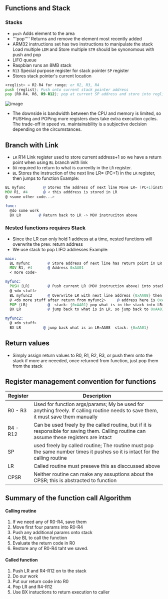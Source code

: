 ## Functions and Stack

### Stacks
* ```push``` Adds element to the area
* '''pop'''' Returns and remove the element most recently added
* ARM32 instructions set has two instructions to manipulate the stack Load multiple ```LDM``` and Store multiple ```STM``` should be synonomous with push and pop
* LIFO queue
* Raspbian runs an 8MB stack
* ```R13``` Special purpose register for stack pointer ```SP``` register
* Stores stack pointer's current location
```asm
<reglist> = R2-R4 for range; or R2, R3, R4
push {reglist}; Push onto current stack pointer address
pop {R0-R4, R6, R9-R12}; pop at current SP address and store into reglist
```
![image](https://github.com/user-attachments/assets/fce4a2bf-8f08-40b7-adf6-ee036b5f16f3)

* The downside is bandwidth between the CPU and memory is limited, so
PUSHing and POPing more registers does take extra execution cycles. The
trade-off in speed vs. maintainability is a subjective decision depending on
the circumstances.

## Branch with Link
* ```LR``` R14 Link register used to store current address+1 so we have a return point when using ```BL``` branch with link
* ```BX``` required to return to what is currently in the ```LR``` register. 
* ```BL``` Stores the instruction of the next line LR= (PC+1) in the ```LR``` register, then jumps to function
Example:
```asm
BL myfunc        @ Stores the address of next line Move LR= (PC+1)instrcution in the LR register, jump to myfunc
MOV R1, #4       @ < this adddress is stored in LR 
@ <some other code...>

func:
  @do some work
  BX LR        @ Return back to LR -> MOV instruciton above
```

### Nested functions requires Stack
* Since the LR can only hold 1 address at a time, nested functions will overwrite the prev. return address
* We use stack to pop LIFO addresses
Example:
```asm
main:
  BL myfunc        @ Store address of next line has return point in LR {0xAA01}, jump to my func
  MOV R1, #4       @ Address 0xAA01
  < more code>

myfunc:            
  PUSH {LR}        @ Push current LR (MOV instruction above) into stack     stack: {0xAA01}
  @ <do stuff>
  BL myfunc2       @ Overwrite LR with next line address {0xAA08} then jump to myfunc2
  @ <do more stuff after return from myfunc2>     @ address here is 0xAA08; after myfunc2 we are here
  POP {LR}         @  stack: {0xAA01} pop what is in the stack into LR=0xAA01
  BX LR            @ jump back to what is in LR, so jump back to 0xAA01

myfunc2:
  @ <do stuff>    
  BX LR          @ jump back what is in LR=AA08  stack: {0xAA01}
```

## Return values 
* Simply assign return values to R0, R1, R2, R3, or push them onto the stack if more are neeeded, once returned from function, just pop them from the stack

## Register management convention for functions
| Register | Description |
| -------- | ----------- |
| R0 - R3 | Used for function args/params; My be used for anything freely. If calling routine needs to save them, it must save them manually |
| R4 - R12 | Can be used freely by the called routine, but if it is responsible for saving them. Calling routine can assume these registers are intact |
| SP | used freely by called routine; The routine must pop the same number times it pushes so it is intact for the calling routine |
| LR | Called routine must preseve this as disccussed above |
| CPSR | Neither routine can make any assuptions about the CPSR; this is abstracted to function |

## Summary of the function call Algorithm
#### Calling routine
1. If we need any of R0-R4, save them
2. Move first four params into R0-R4
3. Push any additional params onto stack
4. Use BL to call the function
5. Evaluate the return code in R0
6. Restore any of R0-R4  taht we saved.

#### Called function
1. Push LR and R4-R12 on to the stack
2. Do our work
3. Put our return code into R0
4. Pop LR and R4-R12
5. Use BX instuctions to return execution to caller












  
